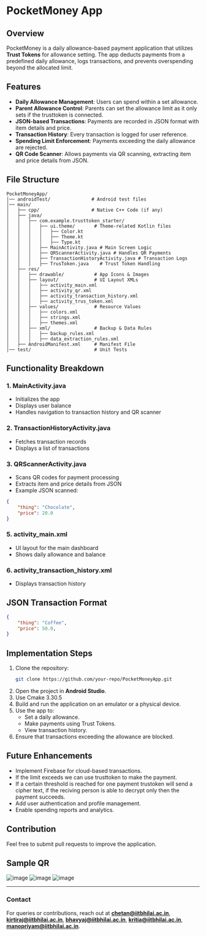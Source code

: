 # PocketMoney App

## Overview
PocketMoney is a daily allowance-based payment application that utilizes **Trust Tokens** for allowance setting. The app deducts payments from a predefined daily allowance, logs transactions, and prevents overspending beyond the allocated limit.

## Features
- **Daily Allowance Management**: Users can spend within a set allowance.
- **Parent Allowance Control**: Parents can set the allowance limit as it only sets if the trusttoken is connected.
- **JSON-based Transactions**: Payments are recorded in JSON format with item details and price.
- **Transaction History**: Every transaction is logged for user reference.
- **Spending Limit Enforcement**: Payments exceeding the daily allowance are rejected.
- **QR Code Scanner**: Allows payments via QR scanning, extracting item and price details from JSON.

## File Structure
```
PocketMoneyApp/
│── androidTest/               # Android test files
│── main/
│   ├── cpp/                   # Native C++ Code (if any)
│   ├── java/
│   │   ├── com.example.trusttoken_starter/
│   │   │   ├── ui.theme/       # Theme-related Kotlin files
│   │   │   │   ├── Color.kt
│   │   │   │   ├── Theme.kt
│   │   │   │   ├── Type.kt
│   │   │   ├── MainActivity.java # Main Screen Logic
│   │   │   ├── QRScannerActivity.java # Handles QR Payments
│   │   │   ├── TransactionHistoryActivity.java # Transaction Logs
│   │   │   ├── TrusToken.java    # Trust Token Handling
│   ├── res/
│   │   ├── drawable/           # App Icons & Images
│   │   ├── layout/             # UI Layout XMLs
│   │   │   ├── activity_main.xml
│   │   │   ├── activity_qr.xml
│   │   │   ├── activity_transaction_history.xml
│   │   │   ├── activity_trus_token.xml
│   │   ├── values/             # Resource Values
│   │   │   ├── colors.xml
│   │   │   ├── strings.xml
│   │   │   ├── themes.xml
│   │   ├── xml/                # Backup & Data Rules
│   │   │   ├── backup_rules.xml
│   │   │   ├── data_extraction_rules.xml
│   ├── AndroidManifest.xml     # Manifest File
│── test/                       # Unit Tests
```

## Functionality Breakdown
### 1. MainActivity.java
- Initializes the app
- Displays user balance
- Handles navigation to transaction history and QR scanner


### 2. TransactionHistoryActivity.java
- Fetches transaction records
- Displays a list of transactions

### 3. QRScannerActivity.java
- Scans QR codes for payment processing
- Extracts item and price details from JSON
- Example JSON scanned:
```json
{
    "thing": "Chocolate",
    "price": 20.0
}
```

### 5. activity_main.xml
- UI layout for the main dashboard
- Shows daily allowance and balance

### 6. activity_transaction_history.xml
- Displays transaction history

## JSON Transaction Format
```json
{
    "thing": "Coffee",
    "price": 50.0,
}
```

## Implementation Steps
1. Clone the repository:
   ```sh
   git clone https://github.com/your-repo/PocketMoneyApp.git
   ```
2. Open the project in **Android Studio**.
3. Use Cmake 3.30.5
4. Build and run the application on an emulator or a physical device.
5. Use the app to:
   - Set a daily allowance.
   - Make payments using Trust Tokens.
   - View transaction history.
6. Ensure that transactions exceeding the allowance are blocked.

## Future Enhancements
- Implement Firebase for cloud-based transactions.
- If the limit exceeds we can use trusttoken to make the payment.
- If a certain threshold is reached for one payment trustoken will send a cipher text, if the reciving person is able to decrypt only then the payment succeeds.
- Add user authentication and profile management.
- Enable spending reports and analytics.

## Contribution
Feel free to submit pull requests to improve the application.


## Sample QR
![image](https://github.com/user-attachments/assets/e9bd77f6-b14a-4bd4-9a05-4d05b04efde6)
![image](https://github.com/user-attachments/assets/2c962fb1-576e-4a28-a1fc-f7e98b1864a6)
![image](https://github.com/user-attachments/assets/9cb2ff65-c3df-4d7c-a7e1-df20ba1676f5)

---

### Contact
For queries or contributions, reach out at **chetan@iitbhilai.ac.in**, **kirtiraj@iitbhilai.ac.in**, **bhavyaj@iitbhilai.ac.in**, **kritia@iitbhilai.ac.in**, **manopriyam@iitbhilai.ac.in**.

